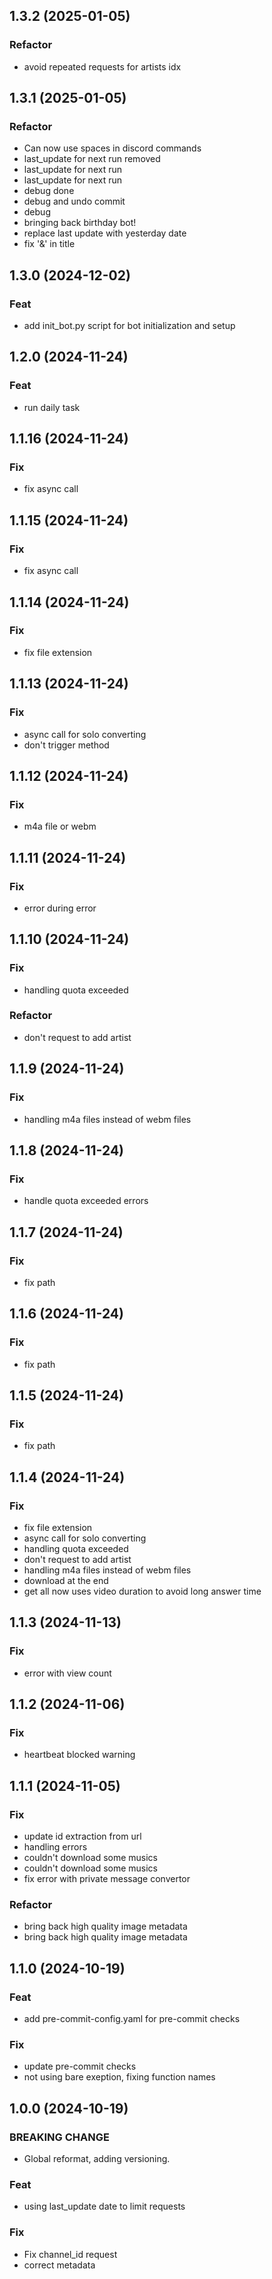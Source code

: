 ## 1.3.2 (2025-01-05)

### Refactor

- avoid repeated requests for artists idx

## 1.3.1 (2025-01-05)

### Refactor

- Can now use spaces in discord commands
- last_update for next run removed
- last_update for next run
- last_update for next run
- debug done
- debug and undo commit
- debug
- bringing back birthday bot!
- replace last update with yesterday date
- fix '&' in title

## 1.3.0 (2024-12-02)

### Feat

- add init_bot.py script for bot initialization and setup

## 1.2.0 (2024-11-24)

### Feat

- run daily task

## 1.1.16 (2024-11-24)

### Fix

- fix async call

## 1.1.15 (2024-11-24)

### Fix

- fix async call

## 1.1.14 (2024-11-24)

### Fix

- fix file extension

## 1.1.13 (2024-11-24)

### Fix

- async call for solo converting
- don't trigger method

## 1.1.12 (2024-11-24)

### Fix

- m4a file or webm

## 1.1.11 (2024-11-24)

### Fix

- error during error

## 1.1.10 (2024-11-24)

### Fix

- handling quota exceeded

### Refactor

- don't request to add artist

## 1.1.9 (2024-11-24)

### Fix

- handling m4a files instead of webm files

## 1.1.8 (2024-11-24)

### Fix

- handle quota exceeded errors

## 1.1.7 (2024-11-24)

### Fix

- fix path

## 1.1.6 (2024-11-24)

### Fix

- fix path

## 1.1.5 (2024-11-24)

### Fix

- fix path

## 1.1.4 (2024-11-24)

### Fix

- fix file extension
- async call for solo converting
- handling quota exceeded
- don't request to add artist
- handling m4a files instead of webm files
- download at the end
- get all now uses video duration to avoid long answer time

## 1.1.3 (2024-11-13)

### Fix

- error with view count

## 1.1.2 (2024-11-06)

### Fix

- heartbeat blocked warning

## 1.1.1 (2024-11-05)

### Fix

- update id extraction from url
- handling errors
- couldn't download some musics
- couldn't download some musics
- fix error with private message convertor

### Refactor

- bring back high quality image metadata
- bring back high quality image metadata

## 1.1.0 (2024-10-19)

### Feat

- add pre-commit-config.yaml for pre-commit checks

### Fix

- update pre-commit checks
- not using bare exeption, fixing function names

## 1.0.0 (2024-10-19)

### BREAKING CHANGE

- Global reformat, adding versioning.

### Feat

- using last_update date to limit requests

### Fix

- Fix channel_id request
- correct metadata
